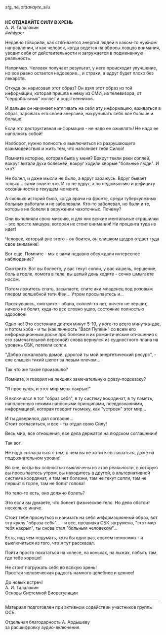 ###### stg_ne_otdavayte_silu

**НЕ ОТДАВАЙТЕ СИЛУ В ХРЕНЬ**  
А. И. Талалакин  
#whisper  

Недавно говорили, как стягивается энергия людей в каком-то нужном направлении, и как человек, когда ведется на вбросы ловцов внимания, уводит себя от действительности и загружается в подмененную реальность.  

Например. Человек получает результат, у него происходит улучшение, но все равно остается недоверие.., и страхи, а вдруг будет плохо без лекарств.  

Откуда он нарисовал этот образ? Он взял этот образ из той информации, которая пришла к нему из СМИ, из телевизора, от "сердобольных" коллег и родственников. 

И дальше он начинает натягивать на себя эту информацию, вживаться в образ, заряжать его своей энергией, накручивать себя все больше и больше! 

Если это деструктивная информация - не надо ее оживлять! Не надо ее наполнять собой! 

Наоборот, нужно полностью выключиться из разрушающего взаимодействия и жить тем, что наполняет тебя Силой!

Помните историю, которая была у меня? 
Вокруг текли реки соплей, вокруг витали духи  болезней, вокруг ходили хворые "больные люди". И что? 

Не болел, и даже мысли не было, а вдруг заражусь. Вдруг бывает только... сами знаете что. И то не вдруг, а по недомыслию и дефициту осознанности в текущем моменте.

А сколько историй было, когда врачи на фронте, среди туберкулезных больных работали и не заболевали. Кто-то заболевал, но были и те, которые не болели в окружении чахоточных. Почему? 

Они выполняли свою миссию, и для них всякие ментальные страшилки - это просто мишура, которая не стоит внимания! Ни процента туда не идет! 

Человек, который вне этого - он боится, он слишком щедро отдает туда свое внимание! 

Вот еще. Помните - мы с вами недавно обсуждали интересное наблюдение?

Смотрите. Вот вы болеете, у вас текут сопли, у вас кашель, першение, боль в горле, ломота в теле, вы целый день ходите - сочно шмыгаете носом.

Потом ложитесь спать, засыпаете, спите аки младенец под розовым пледом волшебной тети Феи... Утром просыпаетесь и...

Проснувшись,  смотрите - обана, соплей-то нет, ничего не першит, ничего не болит, куда-то все словно ушло, состояние полностью здоровое! 

Одно но! Это состояние длится минут 5-10, у кого-то всего минутка-две, и потом хоба - и ты (как личность "Вася Пупкин" со всем его информационным досье про болезни и их романтические отношения с его замечательной персоной) снова вернулся из сущностного плана на уровень СБК, потекли сопли. 

"Добро пожаловать домой, дорогой ты мой энергетический ресурс", - еле слышен тихий шепот за левым плечом...

Так что же такое произошло?  

Помните, я говорил на лекциях замечательную фразу-подсказку? 

"Я проснулся, и этот мир меня накрыл!" 

Я включился в тот "образ себя", в ту систему координат, в ту память, наполненную некими наносными принципами, псевдознаниями, информацией, которая говорит гномеку, как "устроен" этот мир... 

И ты доверился, дал согласие...  
Стоит согласиться, и все - ты отдал свою Силу! 

Весь мир, все отношения, все дела держатся на людском соглашении!

Так вот.

Не надо соглашаться с тем, с чем вы не хотите соглашаться, даже на подсознательном уровне! 

Во сне, когда вы полностью выключены из этой реальности, в которую вы просыпаетесь утром, вы находитесь в другой, в альтернативной системе координат, и там нет болезни, там не текут сопли, там не першит в горле, там не болит голова! 

Но тело-то есть, оно должно болеть? 

Это если вы думаете, что болеет физическое тело. Но дело обстоит несколько иначе.

Стоит тебе проснуться и нанизать на себя информационный образ, вот эту куклу "образа себя"... - и все, прошивка СБК загружена, "этот мир тебя накрыл", ты снова стал "больным человеком"...

Есть, над чем подумать, хотя бы один раз, совсем немножко - и выключиться из того, что я тут рассказал. 

Пойти просто покататься на колесе, на коньках, на лыжах, побыть там, где тебе хорошо! 

Не стоит погружать себя во всякую хрень!  
Простая человеческая радость намного целебнее и ценнее!

До новых встреч!  
А. И. Талалакин  
Основы Системной Биорегуляции  

***
Материал подготовлен при активном содействии участников группы ОСБ. 

Отдельная благодарность А. Ардышеву  
за расшифровку аудио-включения.
